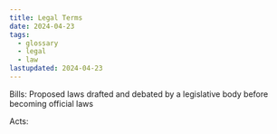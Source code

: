 ```yaml
---
title: Legal Terms
date: 2024-04-23
tags:
  - glossary
  - legal
  - law
lastupdated: 2024-04-23
---
```

Bills: Proposed laws drafted and debated by a legislative body before becoming official
laws

Acts: 
